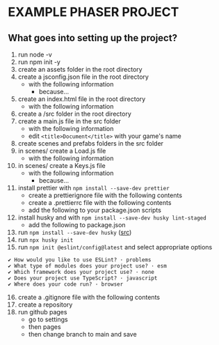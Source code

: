 # EXAMPLE PHASER PROJECT

## What goes into setting up the project?

1. run node -v
2. run npm init -y
3. create an assets folder in the root directory
4. create a jsconfig.json file in the root directory
    - with the following information
        - because...
5. create an index.html file in the root directory
    - with the following information
6. create a /src folder in the root directory
7. create a main.js file in the src folder
    - with the following information
    - edit `<title>Document</title>` with your game's name
8. create scenes and prefabs folders in the src folder
9. in scenes/ create a Load.js file
    - with the following information
10. in scenes/ create a Keys.js file
    - with the following information
        - because...
11. install prettier with `npm install --save-dev prettier`
    - create a prettierignore file with the following contents
    - create a .prettierrc file with the following contents
    - add the following to your package.json scripts
12. install husky and with `npm install --save-dev husky lint-staged`
    - add the following to package.json
13. run `npm install --save-dev husky` ([src](https://tighten.com/insights/husky-how-to-automatically-format-lint-and-test-before-you-commit-or-push/#:~:text=Once%20you've%20completed%20your,husky%20folder.))
14. run `npx husky init`
15. run `npm init @eslint/config@latest` and select appropriate options

```
✔ How would you like to use ESLint? · problems
✔ What type of modules does your project use? · esm
✔ Which framework does your project use? · none
✔ Does your project use TypeScript? · javascript
✔ Where does your code run? · browser
```

16. create a .gitignore file with the following contents
17. create a repository
18. run github pages
    - go to settings
    - then pages
    - then change branch to main and save
